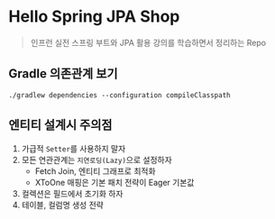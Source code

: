 # Hello Spring JPA Shop
> 인프런 실전 스프링 부트와 JPA 활용 강의를 학습하면서 정리하는 Repo

## Gradle 의존관계 보기
```
./gradlew dependencies --configuration compileClasspath
```

## 엔티티 설계시 주의점
1. 가급적 <code>Setter</code>를 사용하지 말자
2. 모든 연관관계는 <code>지연로딩(Lazy)</code>으로 설정하자
    - Fetch Join, 엔티티 그래프로 최적화
    - XToOne 매핑은 기본 패치 전략이 Eager 기본값
3. 컬렉션은 필드에서 초기화 하자
4. 테이블, 컬럼명 생성 전략

